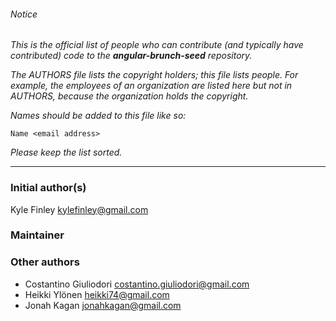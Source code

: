 ###### Notice

*This is the official list of people who can contribute (and typically have
contributed) code to the **angular-brunch-seed** repository.*

*The AUTHORS file lists the copyright holders; this file lists people. For
example, the employees of an organization are listed here but not in AUTHORS,
because the organization holds the copyright.*

*Names should be added to this file like so:*

	Name <email address>

*Please keep the list sorted.*

* * *

### Initial author(s)

Kyle Finley <kylefinley@gmail.com>

### Maintainer



### Other authors

- Costantino Giuliodori <costantino.giuliodori@gmail.com>
- Heikki Ylönen <heikki74@gmail.com>
- Jonah Kagan <jonahkagan@gmail.com>



